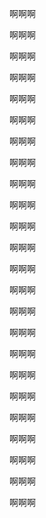 啊啊啊

啊啊啊

啊啊啊

啊啊啊

啊啊啊

啊啊啊

啊啊啊

啊啊啊

啊啊啊

啊啊啊

啊啊啊

啊啊啊

啊啊啊

啊啊啊

啊啊啊

啊啊啊

啊啊啊

啊啊啊

啊啊啊

啊啊啊

啊啊啊

啊啊啊

啊啊啊

啊啊啊